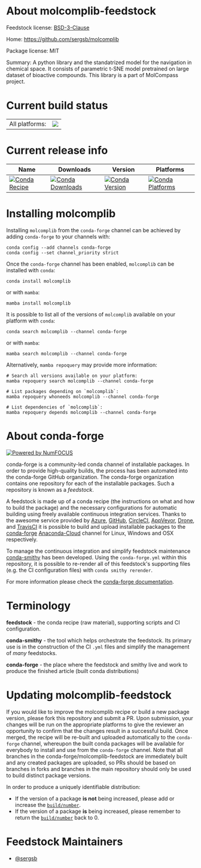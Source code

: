 About molcomplib-feedstock
==========================

Feedstock license: [BSD-3-Clause](https://github.com/conda-forge/molcomplib-feedstock/blob/main/LICENSE.txt)

Home: https://github.com/sergsb/molcomplib

Package license: MIT

Summary: A python library and the standatrized model for the navigation in chemical space. It consists of parametric t-SNE model pretrained on large dataset of bioactive compounds. This library is a part of MolCompass project.

Current build status
====================


<table><tr><td>All platforms:</td>
    <td>
      <a href="https://dev.azure.com/conda-forge/feedstock-builds/_build/latest?definitionId=18862&branchName=main">
        <img src="https://dev.azure.com/conda-forge/feedstock-builds/_apis/build/status/molcomplib-feedstock?branchName=main">
      </a>
    </td>
  </tr>
</table>

Current release info
====================

| Name | Downloads | Version | Platforms |
| --- | --- | --- | --- |
| [![Conda Recipe](https://img.shields.io/badge/recipe-molcomplib-green.svg)](https://anaconda.org/conda-forge/molcomplib) | [![Conda Downloads](https://img.shields.io/conda/dn/conda-forge/molcomplib.svg)](https://anaconda.org/conda-forge/molcomplib) | [![Conda Version](https://img.shields.io/conda/vn/conda-forge/molcomplib.svg)](https://anaconda.org/conda-forge/molcomplib) | [![Conda Platforms](https://img.shields.io/conda/pn/conda-forge/molcomplib.svg)](https://anaconda.org/conda-forge/molcomplib) |

Installing molcomplib
=====================

Installing `molcomplib` from the `conda-forge` channel can be achieved by adding `conda-forge` to your channels with:

```
conda config --add channels conda-forge
conda config --set channel_priority strict
```

Once the `conda-forge` channel has been enabled, `molcomplib` can be installed with `conda`:

```
conda install molcomplib
```

or with `mamba`:

```
mamba install molcomplib
```

It is possible to list all of the versions of `molcomplib` available on your platform with `conda`:

```
conda search molcomplib --channel conda-forge
```

or with `mamba`:

```
mamba search molcomplib --channel conda-forge
```

Alternatively, `mamba repoquery` may provide more information:

```
# Search all versions available on your platform:
mamba repoquery search molcomplib --channel conda-forge

# List packages depending on `molcomplib`:
mamba repoquery whoneeds molcomplib --channel conda-forge

# List dependencies of `molcomplib`:
mamba repoquery depends molcomplib --channel conda-forge
```


About conda-forge
=================

[![Powered by
NumFOCUS](https://img.shields.io/badge/powered%20by-NumFOCUS-orange.svg?style=flat&colorA=E1523D&colorB=007D8A)](https://numfocus.org)

conda-forge is a community-led conda channel of installable packages.
In order to provide high-quality builds, the process has been automated into the
conda-forge GitHub organization. The conda-forge organization contains one repository
for each of the installable packages. Such a repository is known as a *feedstock*.

A feedstock is made up of a conda recipe (the instructions on what and how to build
the package) and the necessary configurations for automatic building using freely
available continuous integration services. Thanks to the awesome service provided by
[Azure](https://azure.microsoft.com/en-us/services/devops/), [GitHub](https://github.com/),
[CircleCI](https://circleci.com/), [AppVeyor](https://www.appveyor.com/),
[Drone](https://cloud.drone.io/welcome), and [TravisCI](https://travis-ci.com/)
it is possible to build and upload installable packages to the
[conda-forge](https://anaconda.org/conda-forge) [Anaconda-Cloud](https://anaconda.org/)
channel for Linux, Windows and OSX respectively.

To manage the continuous integration and simplify feedstock maintenance
[conda-smithy](https://github.com/conda-forge/conda-smithy) has been developed.
Using the ``conda-forge.yml`` within this repository, it is possible to re-render all of
this feedstock's supporting files (e.g. the CI configuration files) with ``conda smithy rerender``.

For more information please check the [conda-forge documentation](https://conda-forge.org/docs/).

Terminology
===========

**feedstock** - the conda recipe (raw material), supporting scripts and CI configuration.

**conda-smithy** - the tool which helps orchestrate the feedstock.
                   Its primary use is in the construction of the CI ``.yml`` files
                   and simplify the management of *many* feedstocks.

**conda-forge** - the place where the feedstock and smithy live and work to
                  produce the finished article (built conda distributions)


Updating molcomplib-feedstock
=============================

If you would like to improve the molcomplib recipe or build a new
package version, please fork this repository and submit a PR. Upon submission,
your changes will be run on the appropriate platforms to give the reviewer an
opportunity to confirm that the changes result in a successful build. Once
merged, the recipe will be re-built and uploaded automatically to the
`conda-forge` channel, whereupon the built conda packages will be available for
everybody to install and use from the `conda-forge` channel.
Note that all branches in the conda-forge/molcomplib-feedstock are
immediately built and any created packages are uploaded, so PRs should be based
on branches in forks and branches in the main repository should only be used to
build distinct package versions.

In order to produce a uniquely identifiable distribution:
 * If the version of a package **is not** being increased, please add or increase
   the [``build/number``](https://docs.conda.io/projects/conda-build/en/latest/resources/define-metadata.html#build-number-and-string).
 * If the version of a package **is** being increased, please remember to return
   the [``build/number``](https://docs.conda.io/projects/conda-build/en/latest/resources/define-metadata.html#build-number-and-string)
   back to 0.

Feedstock Maintainers
=====================

* [@sergsb](https://github.com/sergsb/)

